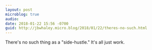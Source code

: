 ```yaml
---
layout: post
microblog: true
audio: 
date: 2018-01-22 15:56 -0700
guid: http://jbwhaley.micro.blog/2018/01/22/theres-no-such.html
---
```

There's no such thing as a "side-hustle." It's all just work.
